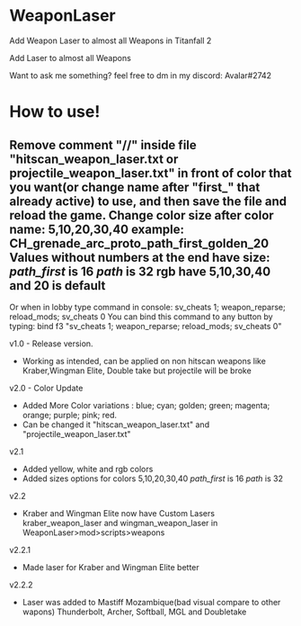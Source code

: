 # WeaponLaser
Add Weapon Laser to almost all Weapons in Titanfall 2

Add Laser to almost all Weapons

Want to ask me something? feel free to dm in my discord: Avalar#2742

# How to use!

 Remove comment "//" inside file "hitscan_weapon_laser.txt or projectile_weapon_laser.txt" in front of color that you want(or change name after "first_" that already
 active) to use, and then save the file and reload the game.
  Change color size after color name: 5,10,20,30,40  example: CH_grenade_arc_proto_path_first_golden_20
 Values without numbers at the end have size: _path_first_<your color> is 16 _path_<your color> is 32
 rgb have 5,10,30,40 and 20 is default
 ---------------------------------------------------------------------------------------------------------------------
  Or when in lobby type command in console: sv_cheats 1; weapon_reparse; reload_mods; sv_cheats 0
 You can bind this command to any button by typing: bind f3 "sv_cheats 1; weapon_reparse; reload_mods; sv_cheats 0"
 
v1.0 - Release version. 
- Working as intended, can be applied on non hitscan weapons like Kraber,Wingman Elite, Double take but projectile will be broke


v2.0 - Color Update
- Added More Color variations : blue; cyan; golden; green; magenta; orange; purple; pink; red.
- Can be changed it "hitscan_weapon_laser.txt" and "projectile_weapon_laser.txt"

v2.1
- Added yellow, white and rgb colors
- Added sizes options for colors 5,10,20,30,40 _path_first_ is 16 _path_ is 32

v2.2
- Kraber and Wingman Elite now have Custom Lasers kraber_weapon_laser and wingman_weapon_laser in WeaponLaser>mod>scripts>weapons

v2.2.1
- Made laser for Kraber and Wingman Elite better

v2.2.2
- Laser was added to Mastiff Mozambique(bad visual compare to other wapons) Thunderbolt, Archer, Softball, MGL and Doubletake


